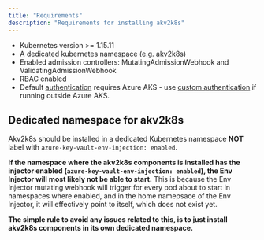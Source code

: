 ```yaml
---
title: "Requirements"
description: "Requirements for installing akv2k8s"
---
```


* Kubernetes version >= 1.15.11
* A dedicated kubernetes namespace (e.g. akv2k8s)
* Enabled admission controllers: MutatingAdmissionWebhook and ValidatingAdmissionWebhook
* RBAC enabled
* Default [authentication](../security/authentication) requires Azure AKS - use [custom authentication](../security/authentication) if running outside Azure AKS.

## Dedicated namespace for akv2k8s

Akv2k8s should be installed in a dedicated Kubernetes namespace **NOT** label with `azure-key-vault-env-injection: enabled`.

**If the namespace where the akv2k8s components is installed has the injector enabled (`azure-key-vault-env-injection: enabled`), the Env Injector will most likely not be able to start.** This is because the Env Injector mutating webhook will trigger for every pod about to start in namespaces where enabled, and in the home namepsace of the Env Injector, it will effectively point to itself, which does not exist yet.

**The simple rule to avoid any issues related to this, is to just install akv2k8s components in its own dedicated namespace.**